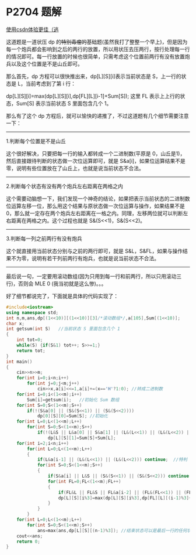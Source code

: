 # P2704 题解

[使用csdn体验更佳（逃](https://blog.csdn.net/SSH_oj/article/details/81951794)

这道题是一道状压 dp 的~~特别毒瘤的~~基础题(虽然我打了整整一个早上)，但是因为每一个炮兵都会影响到之后的两行的放置，所以用状压去压两行，按行处理每一行的情况即可。每一行放置的时候也很简单，只需考虑这个位置前两行有没有放置炮兵以及这个位置是不是山丘即可。

那么首先，dp 方程可以很快推出来，dp[L][S][i]表示当前状态是 S，上一行的状态是 L，当前考虑到了第 i 行：

dp[L][S][i]=max(dp[L][S][i],dp[FL][L][i-1]+Sum[S]); 这里 FL 表示上上行的状态，Sum[S] 表示当前状态 S 里面包含几个 1。

那么有了这个 dp 方程后，就可以愉快的递推了，不过这道题有几个细节需要注意一下：

---

1.判断每个位置是不是山丘

这个很好解决，只要把每一行的输入都转成一个二进制数(平原是 0，山丘是1)，然后直接跟待判断的状态做一次位运算即可，就是 S&a[i]，如果位运算结果不是零，说明有些位置放在了山丘上，也就是说当前状态不合法。

---

2.判断每个状态有没有两个炮兵左右距离在两格之内

这个需要动脑想一下，我们发现一个神奇的结论，如果把表示当前状态的二进制数位运算左移一位，那么用这个结果与原状态做一次位运算与操作，如果结果不是 0，那么就一定存在两个炮兵左右距离在一格之内。同理，左移两位就可以判断左右距离在两格之内。这个过程也就是 S&(S<<1)，S&(S<<2)。

---

3.判断每一列之前两行有没有炮兵

这个就直接用当前状态分别与之前的两行即可，就是 S&L，S&FL，如果与操作结果不为零，说明有若干列前两行有炮兵，也就是说当前状态不合法。

---

最后说一句，一定要用滚动数组(因为只用到每一行和前两行，所以只用滚动三行)，否则会 MLE 0 (我当初就是这么惨)。。。

好了细节都说完了，下面就是具体的代码实现了：

```cpp
#include<iostream>
using namespace std;
int n,m,ans,dp[(1<<10)][(1<<10)][3]/*滚动数组*/,a[105],Sum[(1<<10)];
char x;
int getsum(int S)	//当前状态 S 里面包含几个 1
{
	int tot=0;
	while(S) {if(S&1) tot++; S>>=1;}
	return tot;
}
int main()
{
	cin>>n>>m;
	for(int i=0;i<n;i++)
		for(int j=0;j<m;j++)
			cin>>x,a[i]<<=1,a[i]+=(x=='H'?1:0);	//转成二进制数
	for(int i=0;i<(1<<m);i++)
		Sum[i]=getsum(i);	//初始化 Sum 数组
	for(int S=0;S<(1<<m);S++)
		if(!(S&a[0] || (S&(S<<1)) || (S&(S<<2))))
			dp[0][S][0]=Sum[S];	//初始化
	for(int L=0;L<(1<<m);L++)
		for(int S=0;S<(1<<m);S++)
			if(!(L&S || L&a[0] || S&a[1] || (L&(L<<1)) || (L&(L<<2)) || (S&(S<<1)) || (S&(S<<2))))	//谜之一长串特判
				dp[L][S][1]=Sum[S]+Sum[L];
	for(int i=2;i<n;i++)
		for(int L=0;L<(1<<m);L++)
		{
			if(L&a[i-1] || (L&(L<<1)) || (L&(L<<2))) continue;	//特判
			for(int S=0;S<(1<<m);S++)
			{
				if(S&a[i] || L&S || (S&(S<<1)) || (S&(S<<2))) continue;
				for(int FL=0;FL<(1<<m);FL++)
				{
					if(FL&L || FL&S || FL&a[i-2] || (FL&(FL<<1)) || (FL&(FL<<2)))	continue;
					dp[L][S][i%3]=max(dp[L][S][i%3],dp[FL][L][(i-1)%3]+Sum[S]);		//滚动数组的实现方法
				}
			}
		}
	for(int L=0;L<(1<<m);L++)
		for(int S=0;S<(1<<m);S++)
			ans=max(ans,dp[L][S][(n-1)%3]);	//结束状态可以是最后一行的任何状态
	cout<<ans;
	return 0;
}
```